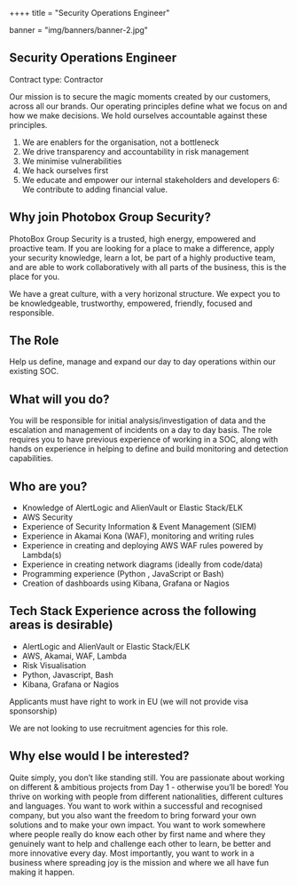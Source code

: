 ++++
title = "Security Operations Engineer"

banner = "img/banners/banner-2.jpg"

## Security Operations Engineer

Contract type: Contractor

Our mission is to secure the magic moments created by our customers, across all our brands. Our operating principles define what we focus on and how we make decisions. We hold ourselves accountable against these principles.

1. We are enablers for the organisation, not a bottleneck
2. We drive transparency and accountability in risk management
3. We minimise vulnerabilities
4. We hack ourselves first
5. We educate and empower our internal stakeholders and developers
6: We contribute to adding financial value.

## Why join Photobox Group Security?

PhotoBox Group Security is a trusted, high energy, empowered and proactive team. If you are looking for a place to make a difference, apply your security knowledge, learn a lot, be part of a highly productive team, and are able to work collaboratively with all parts of the business, this is the place for you.

We have a great culture, with a very horizonal structure. We expect you to be knowledgeable, trustworthy, empowered, friendly, focused and responsible.

## The Role

Help us define, manage and expand our day to day operations within our existing SOC.

## What will you do?

You will be responsible for initial analysis/investigation of data and the escalation and management of incidents on a day to day basis.
The role requires you to have previous experience of working in a SOC, along with hands on experience in helping to define and build monitoring and detection capabilities.

## Who are you?

- Knowledge of AlertLogic and AlienVault or Elastic Stack/ELK
- AWS Security
- Experience of Security Information & Event Management (SIEM)
- Experience in Akamai Kona (WAF), monitoring and writing rules
- Experience in creating and deploying AWS WAF rules powered by Lambda(s)
- Experience in creating network diagrams (ideally from code/data)
- Programming experience (Python , JavaScript or Bash)
- Creation of dashboards using Kibana, Grafana or Nagios

## Tech Stack Experience across the following areas is desirable)

- AlertLogic and AlienVault or Elastic Stack/ELK
- AWS, Akamai, WAF, Lambda
- Risk Visualisation
- Python, Javascript, Bash
- Kibana, Grafana or Nagios

Applicants must have right to work in EU (we will not provide visa sponsorship)

We are not looking to use recruitment agencies for this role.

## Why else would I be interested?

Quite simply, you don’t like standing still. You are passionate about working on different & ambitious projects from Day 1 - otherwise you’ll be bored! You thrive on working with people from different nationalities, different cultures and languages. You want to work within a successful and recognised company, but you also want the freedom to bring forward your own solutions and to make your own impact. You want to work somewhere where people really do know each other by first name and where they genuinely want to help and challenge each other to learn, be better and more innovative every day. Most importantly, you want to work in a business where spreading joy is the mission and where we all have fun making it happen.
